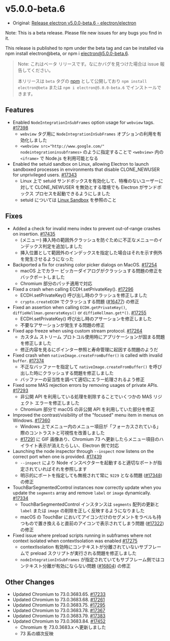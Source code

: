 # v5.0.0-beta.6

* Original: [Release electron v5.0.0-beta.6 - electron/electron](https://github.com/electron/electron/releases/tag/v5.0.0-beta.6)

Note: This is a beta release. Please file new issues for any bugs you find in it.

This release is published to npm under the beta tag and can be installed via npm install electron@beta, or npm i electron@5.0.0-beta.6.

> Note: これはベータ リリースです。なにかバグを見つけた場合は issue 報告してください。
>
> 本リリースは `beta` タグの [npm](https://www.npmjs.com/package/electron) として公開しており `npm install electron@beta` または `npm i electron@5.0.0-beta.6` でインストールできます。

## Features

* Enabled `NodeIntegrationInSubFrames` option usage for `webview` tags. [#17398](https://github.com/electron/electron/pull/17398)
  * `webview` タグ用に `NodeIntegrationInSubFrames` オプションの利用を有効化しました
  * `<webview src="http://www.google.com/" nodeintegrationinsubframes>` のように指定することで `<webview>` 内の `<iframe>` で Node.js を利用可能となる
* Enabled the setuid sandbox on Linux, allowing Electron to launch sandboxed processes in environments that disable CLONE_NEWUSER for unprivileged users. [#17343](https://github.com/electron/electron/pull/17343)
  * Linux 上で setuid サンドボックスを有効化して、特権のないユーザーに対して CLONE_NEWUSER を無効とする環境でも Electron がサンドボックス プロセスを起動できるようにしました
  * setuid については [Linux Sandbox](https://chromium.googlesource.com/chromium/src/+/73.0.3683.65/docs/linux_suid_sandbox.md) を参照のこと

## Fixes

* Added a check for invalid menu index to prevent out-of-range crashes on insertion. [#17435](https://github.com/electron/electron/pull/17435)
  * (メニュー) 挿入時の範囲外クラッシュを防ぐために不正なメニューのインデックス判定を追加しました
  * 挿入位置として範囲外のインデックスを指定した場合はそれを示す例外を発生させるようになった
* Backported a fix for crashing color picker dialogs on MacOS. [#17254](https://github.com/electron/electron/pull/17254)
  * macOS 上でカラー ピッカーダイアログがクラッシュする問題の修正をバックポートしました
  * Chromium 部分のパッチ適用で対応
* Fixed a crash when calling ECDH.setPrivateKey(). [#17296](https://github.com/electron/electron/pull/17296)
  * ECDH.setPrivateKey() 呼び出し時のクラッシュを修正しました
  * `crypto.createECDH` でクラッシュする問題 ([#16477](https://github.com/electron/electron/issues/16477)) の修正
* Fixed an assertion when calling `ECDH.getPrivateKey()`, `diffieHellman.generateKeys()` or `diffieHellman.get*()`. [#17255](https://github.com/electron/electron/pull/17255)
  * ECDH.setPrivateKey() 呼び出し時のアサーションを修正しました
  * 不要なアサーションが発生する問題の修正
* Fixed app freeze when using custom stream protocol. [#17264](https://github.com/electron/electron/pull/17264)
  * カスタム ストリーム プロトコル使用時にアプリケーションが固まる問題を修正しました
  * 修正内容を見るにポインター参照と寿命管理に起因する問題のようだ
* Fixed crash when `nativeImage.createFromBuffer()` is called with invalid `buffer`. [#17374](https://github.com/electron/electron/pull/17374)
  * 不正なバッファーを指定して `nativeImage.createFromBuffer()` を呼び出した時にクラッシュする問題を修正しました
  * バッファーの妥当性を調べて適切にエラー処理されるよう修正
* Fixed some MAS rejection errors by removing usages of private APIs. [#17293](https://github.com/electron/electron/pull/17293)
  * 非公開 API を利用している処理を削除することでいくつかの MAS リジェクト エラーを修正しました
  * Chromium 部分で macOS の非公開 API を利用していた部分を修正 
* Improved the contrast/visibility of the "focused" menu item in menus on Windows. [#17360](https://github.com/electron/electron/pull/17360)
  * Windows 上でメニュー内のメニュー項目が「フォーカスされている」際のコントラストと可視性を改善しました
  * [#17291](https://github.com/electron/electron/pull/17291) に GIF 画像あり、Chromium 73 へ更新したらメニュー項目のハイライト表示が消えたらしい、Electron 側で対応
* Launching the node inspector through `--inspect` now listens on the correct port when one is provided. [#17439](https://github.com/electron/electron/pull/17439)
  * `--inspect` により Node インスペクターを起動すると適切なポートが指定されていればそれを参照します
  * 明示的にポートを指定しても無視されて常に `9229` となる問題 ([#17348](https://github.com/electron/electron/issues/17348)) の修正
* TouchBarSegmentedControl instances now correctly update when you update the `segments` array and remove `label` or `image` dynamically. [#17334](https://github.com/electron/electron/pull/17334)
  * TouchBarSegmentedControl インスタンスは `segments` 配列の更新と `label` または `image` の削除を正しく反映するようになりました
  * macOS の TouchBar においてアイコンだけのセグメントをラベルも持つもので置き換えると直前のアイコンで表示されてしまう問題 ([#17322](https://github.com/electron/electron/issues/17322)) の修正
* Fixed issue where preload scripts running in subframes where not context isolated when contextIsolation was enabled [#17275](https://github.com/electron/electron/pull/17275)
  * contextIsolation 有効時にコンテキストが分離されていないサブフレームで preload スクリプトが実行される問題を修正しました
  * `nodeIntegrationInSubFrames` が指定されていてもサブフレーム側ではコンテキスト分離が有効にならない問題 ([#16804](https://github.com/electron/electron/issues/16804)) の修正

## Other Changes

* Updated Chromium to 73.0.3683.65. [#17233](https://github.com/electron/electron/pull/17233)
* Updated Chromium to 73.0.3683.68. [#17261](https://github.com/electron/electron/pull/17261)
* Updated Chromium to 73.0.3683.75. [#17295](https://github.com/electron/electron/pull/17295)
* Updated Chromium to 73.0.3683.78. [#17367](https://github.com/electron/electron/pull/17367)
* Updated Chromium to 73.0.3683.79. [#17383](https://github.com/electron/electron/pull/17383)
* Updated Chromium to 73.0.3683.84. [#17452](https://github.com/electron/electron/pull/17452)
  * Chromium を 73.0.3683.x へ更新しました
  * 73 系の順次反映
